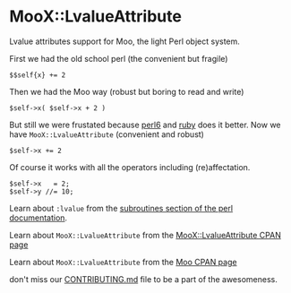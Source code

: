 # MooX::LvalueAttribute

Lvalue attributes support for Moo, the light Perl object system.

First we had the old school perl (the convenient but fragile)

    $$self{x} += 2

Then we had the Moo way (robust but boring to read and write)

    $self->x( $self->x + 2 )

But still we were frustated because [perl6](https://perl6.org/) and
[ruby](http://ruby-lang.org/) does it better.
Now we have `MooX::LvalueAttribute` (convenient and robust)

    $self->x += 2

Of course it works with all the operators including (re)affectation.

    $self->x   = 2;
    $self->y //= 10;

Learn about `:lvalue` from the
[subroutines section of the perl documentation](http://perldoc.perl.org/perlsub.html#Lvalue-subroutines).

Learn about `MooX::LvalueAttribute` from the
[MooX::LvalueAttribute CPAN page](https://metacpan.org/pod/MooX::LvalueAttribute)

Learn about `MooX::LvalueAttribute` from the
[Moo CPAN page](https://metacpan.org/pod/Moo)

don't miss our [CONTRIBUTING.md](CONTRIBUTING) file to be a part of the awesomeness.
